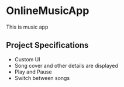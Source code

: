 # OnlineMusicApp
This is music app

## Project Specifications
+ Custom UI
+ Song cover and other details are displayed
+ Play and Pause
+ Switch between songs